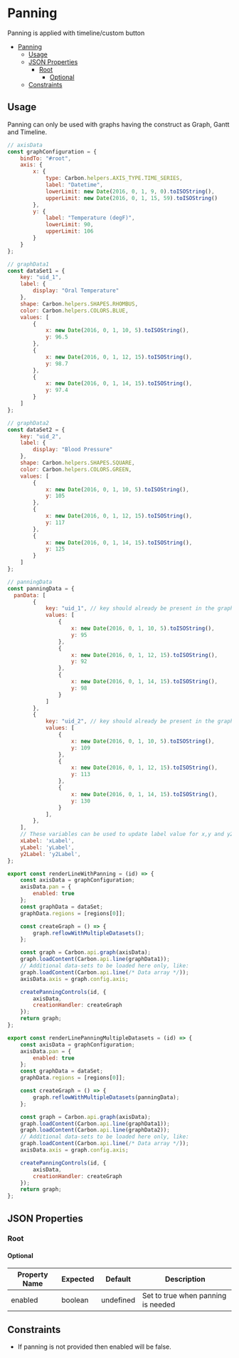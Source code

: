 # Panning

Panning is applied with timeline/custom button

-   [Panning](#panning)
    -   [Usage](#usage)
    -   [JSON Properties](#json-properties)
        -   [Root](#root)
            -   [Optional](#optional)
    -   [Constraints](#constraints)

## Usage

Panning can only be used with graphs having the construct as Graph, Gantt and Timeline.

```jsx
// axisData
const graphConfiguration = {
    bindTo: "#root",
    axis: {
        x: {
            type: Carbon.helpers.AXIS_TYPE.TIME_SERIES,
            label: "Datetime",
            lowerLimit: new Date(2016, 0, 1, 9, 0).toISOString(),
            upperLimit: new Date(2016, 0, 1, 15, 59).toISOString()
        },
        y: {
            label: "Temperature (degF)",
            lowerLimit: 90,
            upperLimit: 106
        }
    }
};
```

```jsx
// graphData1
const dataSet1 = {
    key: "uid_1",
    label: {
        display: "Oral Temperature"
    },
    shape: Carbon.helpers.SHAPES.RHOMBUS,
    color: Carbon.helpers.COLORS.BLUE,
    values: [
        {
            x: new Date(2016, 0, 1, 10, 5).toISOString(),
            y: 96.5
        },
        {
            x: new Date(2016, 0, 1, 12, 15).toISOString(),
            y: 98.7
        },
        {
            x: new Date(2016, 0, 1, 14, 15).toISOString(),
            y: 97.4
        }
    ]
};
```

```jsx
// graphData2
const dataSet2 = {
    key: "uid_2",
    label: {
        display: "Blood Pressure"
    },
    shape: Carbon.helpers.SHAPES.SQUARE,
    color: Carbon.helpers.COLORS.GREEN,
    values: [
        {
            x: new Date(2016, 0, 1, 10, 5).toISOString(),
            y: 105
        },
        {
            x: new Date(2016, 0, 1, 12, 15).toISOString(),
            y: 117
        },
        {
            x: new Date(2016, 0, 1, 14, 15).toISOString(),
            y: 125
        }
    ]
};
```

```jsx
// panningData
const panningData = {
  panData: [
        {
            key: "uid_1", // key should already be present in the graph
            values: [
                {
                    x: new Date(2016, 0, 1, 10, 5).toISOString(),
                    y: 95
                },
                {
                    x: new Date(2016, 0, 1, 12, 15).toISOString(),
                    y: 92
                },
                {
                    x: new Date(2016, 0, 1, 14, 15).toISOString(),
                    y: 98
                }
            ]
        },
        {
            key: "uid_2", // key should already be present in the graph
            values: [
                {
                    x: new Date(2016, 0, 1, 10, 5).toISOString(),
                    y: 109
                },
                {
                    x: new Date(2016, 0, 1, 12, 15).toISOString(),
                    y: 113
                },
                {
                    x: new Date(2016, 0, 1, 14, 15).toISOString(),
                    y: 130
                }
            ],
        },
    ],
    // These variables can be used to update label value for x,y and y2 axes respectively.
    xLabel: 'xLabel',
    yLabel: 'yLabel',
    y2Label: 'y2Label',
};
```

```javascript
export const renderLineWithPanning = (id) => {
    const axisData = graphConfiguration;
    axisData.pan = {
        enabled: true
    };
    const graphData = dataSet;
    graphData.regions = [regions[0]];

    const createGraph = () => {
        graph.reflowWithMultipleDatasets();
    };

    const graph = Carbon.api.graph(axisData);
    graph.loadContent(Carbon.api.line(graphData1));
    // Additional data-sets to be loaded here only, like:
    graph.loadContent(Carbon.api.line(/* Data array */));
    axisData.axis = graph.config.axis;

    createPanningControls(id, {
        axisData,
        creationHandler: createGraph
    });
    return graph;
};
```

```javascript
export const renderLinePanningMultipleDatasets = (id) => {
    const axisData = graphConfiguration;
    axisData.pan = {
        enabled: true
    };
    const graphData = dataSet;
    graphData.regions = [regions[0]];

    const createGraph = () => {
        graph.reflowWithMultipleDatasets(panningData);
    };

    const graph = Carbon.api.graph(axisData);
    graph.loadContent(Carbon.api.line(graphData1));
    graph.loadContent(Carbon.api.line(graphData2));
    // Additional data-sets to be loaded here only, like:
    graph.loadContent(Carbon.api.line(/* Data array */));
    axisData.axis = graph.config.axis;

    createPanningControls(id, {
        axisData,
        creationHandler: createGraph
    });
    return graph;
};
```

## JSON Properties

### Root

#### Optional

| Property Name | Expected | Default   | Description                        |
| ------------- | -------- | --------- | ---------------------------------- |
| enabled       | boolean  | undefined | Set to true when panning is needed |

## Constraints

-   If panning is not provided then enabled will be false.
